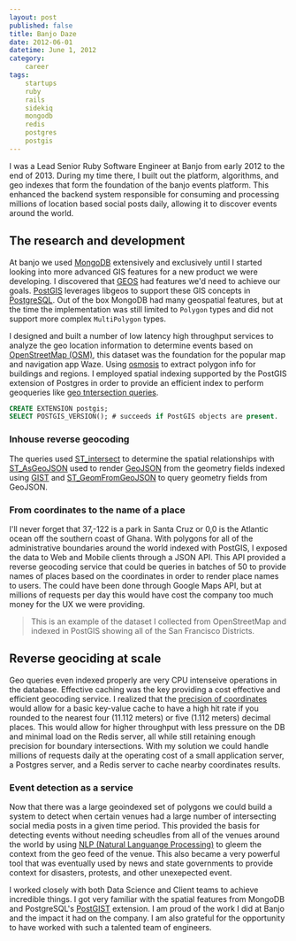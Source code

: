 ```yaml
---
layout: post
published: false
title: Banjo Daze
date: 2012-06-01
datetime: June 1, 2012
category:
    career
tags:
    startups
    ruby
    rails
    sidekiq
    mongodb
    redis
    postgres
    postgis
---
```


I was a Lead Senior Ruby Software Engineer at Banjo from early 2012 to the end of 2013. During my time there, I built out the platform, algorithms, and geo indexes that form the foundation of the banjo events platform. This enhanced the backend system responsible for consuming and processing millions of location based social posts daily, allowing it to discover events around the world.

## The research and development
At banjo we used [MongoDB](https://www.mongodb.com/) extensively and exclusively until I started looking into more advanced GIS features for a new product we were developing. I discovered that [GEOS](https://libgeos.org/) had features we'd need to achieve our goals. [PostGIS](https://postgis.net/) leverages libgeos to support these GIS concepts in [PostgreSQL](https://www.postgresql.org/). Out of the box MongoDB had many geospatial features, but at the time the implementation was still limited to `Polygon` types and did not support more complex `MultiPolygon` types.


I designed and built a number of low latency high throughput services to analyze the geo location information to determine events based on [OpenStreetMap (OSM)](https://www.openstreetmap.org/), this dataset was the foundation for the popular map and navigation app Waze. Using [osmosis](https://github.com/openstreetmap/osmosis) to extract polygon info for buildings and regions. I employed spatial indexing supported by the PostGIS extension of Postgres in order to provide an efficient index to perform geoqueries like [geo tntersection queries](http://postgis.net/workshops/postgis-intro/spatial_relationships.html#st-intersects-st-disjoint-st-crosses-and-st-overlaps). 

```sql
CREATE EXTENSION postgis;
SELECT POSTGIS_VERSION(); # succeeds if PostGIS objects are present.
```

### Inhouse reverse geocoding
The queries used [ST_intersect](https://postgis.net/docs/en/ST_Intersects.html) to determine the spatial relationships with [ST_AsGeoJSON](https://postgis.net/docs/en/ST_AsGeoJSON.html) used to render [GeoJSON](https://geojson.org/) from the geometry fields indexed using [GIST](http://postgis.net/workshops/postgis-intro/indexing.html) and [ST_GeomFromGeoJSON](https://postgis.net/docs/en/ST_GeomFromGeoJSON.html) to query geometry fields from GeoJSON.

### From coordinates to the name of a place
I'll never forget that 37,-122 is a park in Santa Cruz or 0,0 is the Atlantic ocean off the southern coast of Ghana. With polygons for all of the administrative boundaries around the world indexed with PostGIS, I exposed the data to Web and Mobile clients through a JSON API. This API provided a reverse geocoding service that could be queries in batches of 50 to provide names of places based on the coordinates in order to render place names to users. The could have been done through Google Maps API, but at millions of requests per day this would have cost the company too much money for the UX we were providing. 

<script src="https://gist.github.com/TonsOfFun/2a4c7e2ef0c9a667767f.js"></script>
> This is an example of the dataset I collected from OpenStreetMap and indexed in PostGIS showing all of the San Francisco Districts. 

## Reverse geociding at scale
Geo queries even indexed properly are very CPU intenseive operations in the database. Effective caching was the key providing a cost effective and efficient geocoding service. I realized that the [precision of coordinates](https://wiki.openstreetmap.org/wiki/Precision_of_coordinates) would allow for a basic key-value cache to have a high hit rate if you rounded to the nearest four (11.112 meters) or five (1.112 meters) decimal places. This would allow for higher throughput with less pressure on the DB and minimal load on the Redis server, all while still retaining enough precision for boundary intersections. With my solution we could handle millions of requests daily at the operating cost of a small application server, a Postgres server, and a Redis server to cache nearby coordinates results. 

### Event detection as a service
Now that there was a large geoindexed set of polygons we could build a system to detect when certain venues had a large number of intersecting social media posts in a given time period. This provided the basis for detecting events without needing scheudles from all of the venues around the world by using [NLP (Natural Languange Processing)](https://en.wikipedia.org/wiki/Natural_language_processing) to gleem the context from the geo feed of the venue. This also became a very powerful tool that was eventually used by news and state governments to provide context for disasters, protests, and other unexepected event.

I worked closely with both Data Science and Client teams to achieve incredible things. I got very familiar with the spatial features from MongoDB and PostgreSQL's [PostGIST](http://postgis.net/workshops/postgis-intro/indexing.html) extension. I am proud of the work I did at Banjo and the impact it had on the company. I am also grateful for the opportunity to have worked with such a talented team of engineers. 
